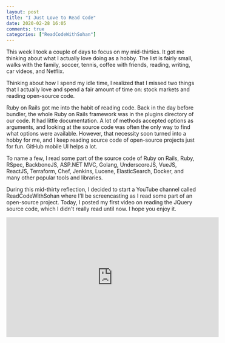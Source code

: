 ```yaml
---
layout: post
title: "I Just Love to Read Code"
date: 2020-02-28 16:05
comments: true
categories: ["ReadCodeWithSohan"]
---
```

This week I took a couple of days to focus on my mid-thirties. It got me thinking about what I actually love doing as a hobby. The list is fairly small, walks with the family, soccer, tennis, coffee with friends, reading, writing, car videos, and Netflix.

Thinking about how I spend my idle time, I realized that I missed two things that I actually love and spend a fair amount of time on: stock markets and reading open-source code.

Ruby on Rails got me into the habit of reading code. Back in the day before bundler, the whole Ruby on Rails framework was in the plugins directory of our code. It had little documentation. A lot of methods accepted options as arguments, and looking at the source code was often the only way to find what options were available. However, that necessity soon turned into a hobby for me, and I keep reading source code of open-source projects just for fun. GitHub mobile UI helps a lot.

To name a few, I read some part of the source code of Ruby on Rails, Ruby, RSpec, BackboneJS, ASP.NET MVC, Golang, UnderscoreJS, VueJS, ReactJS, Terraform, Chef, Jenkins, Lucene, ElasticSearch, Docker, and many other popular tools and libraries.

During this mid-thirty reflection, I decided to start a YouTube channel called ReadCodeWithSohan where I'll be screencasting as I read some part of an open-source project. Today, I posted my first video on reading the JQuery source code, which I didn't really read until now. I hope you enjoy it.

<iframe width="560" height="315" src="https://www.youtube.com/embed/no2lLfLyg7c" frameborder="0" allow="accelerometer; autoplay; encrypted-media; gyroscope; picture-in-picture" allowfullscreen></iframe>

